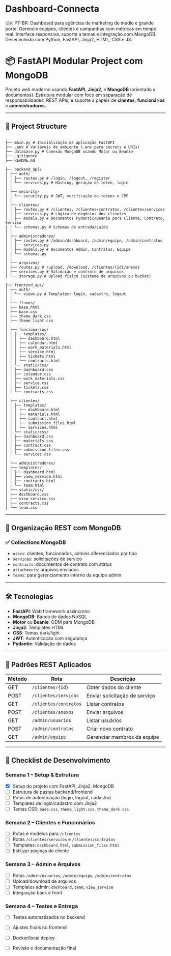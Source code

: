 # Dashboard-Connecta
🇧🇷 PT-BR: Dashboard para agências de marketing de médio e grande porte. Gerencie equipes, clientes e campanhas com métricas em tempo real. Interface responsiva, suporte a temas e integração com MongoDB. Desenvolvido com Python, FastAPI, Jinja2, HTML, CSS e JS.

# 📦 FastAPI Modular Project com MongoDB

Projeto web moderno usando **FastAPI**, **Jinja2**, e **MongoDB** (orientado a documentos). Estrutura modular com foco em separação de responsabilidades, REST APIs, e suporte a papéis de **clientes**, **funcionários** e **administradores**.

---

## 📁 Project Structure



```text
.
├── main.py # Inicialização da aplicação FastAPI
├── .env # Variáveis de ambiente (.env para secrets e URIs)
├── database.py # Conexão MongoDB usando Motor ou Beanie
├── .gitignore
├── README.md

├── backend_api/
│ ├── auth/
│ │ ├── routes.py # /login, /logout, /register
│ │ └── services.py # Hashing, geração de token, login
│ │
│ ├── security/
│ │ └── security.py # JWT, verificação de tokens e CPF
│ │
│ ├── clientes/
│ │ ├── routes.py # /clientes, /clientes/contratos, /clientes/servicos
│ │ ├── services.py # Lógica de negócios dos clientes
│ │ ├── models.py # Documentos Pydantic/Beanie para Cliente, Contrato, Servico
│ │ └── schemas.py # Schemas de entrada/saída
│ │
│ ├── administradores/
│ │ ├── routes.py # /admin/dashboard, /admin/equipe, /admin/contratos
│ │ ├── services.py
│ │ ├── models.py # Documentos Admin, Contratos, Equipe
│ │ └── schemas.py
│ │
│ └── arquivos/
│ ├── routes.py # /upload, /download, /clientes/{id}/anexos
│ ├── services.py # Validação e controle de arquivos
│ └── storage.py # Upload físico (sistema de arquivos ou bucket)

├── frontend_api/
│ ├── auth/
│ │ └── views.py # Templates: login, cadastro, logout
│ │
│ └── fluxos/
│ ├── base.html
│ ├── base.css
│ ├── theme_dark.css
│ ├── theme_light.css
│
│ ├── funcionarios/
│ │ ├── templates/
│ │ │ ├── dashboard.html
│ │ │ ├── calendar.html
│ │ │ ├── work_materials.html
│ │ │ ├── service.html
│ │ │ ├── tickets.html
│ │ │ └── contracts.html
│ │ └── static/css/
│ │ ├── dashboard.css
│ │ ├── calendar.css
│ │ ├── work_materials.css
│ │ ├── service.css
│ │ ├── tickets.css
│ │ └── contracts.css
│
│ ├── clientes/
│ │ ├── templates/
│ │ │ ├── dashboard.html
│ │ │ ├── materials.html
│ │ │ ├── contract.html
│ │ │ ├── submission_files.html
│ │ │ └── services.html
│ │ └── static/css/
│ │ ├── dashboard.css
│ │ ├── materials.css
│ │ ├── contract.css
│ │ ├── submission_files.css
│ │ └── services.css
│
│ └── administradores/
│ ├── templates/
│ │ ├── dashboard.html
│ │ ├── view_service.html
│ │ ├── contracts.html
│ │ └── team.html
│ └── static/css/
│ ├── dashboard.css
│ ├── view_service.css
│ ├── contracts.css
│ └── team.css
```

---

## 🧾 Organização REST com MongoDB

### ✅ **Collections MongoDB**
- `users`: clientes, funcionários, admins diferenciados por tipo
- `services`: solicitações de serviço
- `contracts`: documentos de contrato com status
- `attachments`: arquivos enviados
- `teams`: para gerenciamento interno da equipe admin

---

## 🛠 Tecnologias

- **FastAPI**: Web framework assíncrono
- **MongoDB**: Banco de dados NoSQL
- **Motor** ou **Beanie**: ODM para MongoDB
- **Jinja2**: Templates HTML
- **CSS**: Temas dark/light
- **JWT**: Autenticação com segurança
- **Pydantic**: Validação de dados

---

## 🔐 Padrões REST Aplicados

| Método | Rota                          | Descrição                         |
|--------|-------------------------------|-----------------------------------|
| GET    | `/clientes/{id}`              | Obter dados do cliente            |
| POST   | `/clientes/servicos`          | Enviar solicitação de serviço     |
| GET    | `/clientes/contratos`         | Listar contratos                  |
| POST   | `/clientes/anexos`            | Enviar arquivos                   |
| GET    | `/admin/usuarios`             | Listar usuários                   |
| POST   | `/admin/contratos`            | Criar novo contrato               |
| GET    | `/admin/equipe`               | Gerenciar membros da equipe       |

---

## 📆 Checklist de Desenvolvimento

### Semana 1 – Setup & Estrutura
- [x] Setup do projeto com FastAPI, Jinja2, MongoDB
- [ ] Estrutura de pastas backend/frontend
- [ ] Rotas de autenticação (login, logout, cadastro)
- [ ] Templates de login/cadastro com Jinja2
- [ ] Temas CSS: `base.css`, `theme_light.css`, `theme_dark.css`

### Semana 2 – Clientes e Funcionários
- [ ] Rotas e modelos para `/clientes`
- [ ] Rotas `/clientes/servicos` e `/clientes/contratos`
- [ ] Templates: `dashboard.html`, `submission_files.html`
- [ ] Estilizar páginas do cliente

### Semana 3 – Admin e Arquivos
- [ ] Rotas `/admin/usuarios`, `/admin/equipe`, `/admin/contratos`
- [ ] Upload/download de arquivos
- [ ] Templates admin: `dashboard`, `team`, `view_service`
- [ ] Integração back e front

### Semana 4 – Testes e Entrega
- [ ] Testes automatizados no backend
- [ ] Ajustes finais no frontend
- [ ] Docker/local deploy
- [ ] Revisão e documentação final

